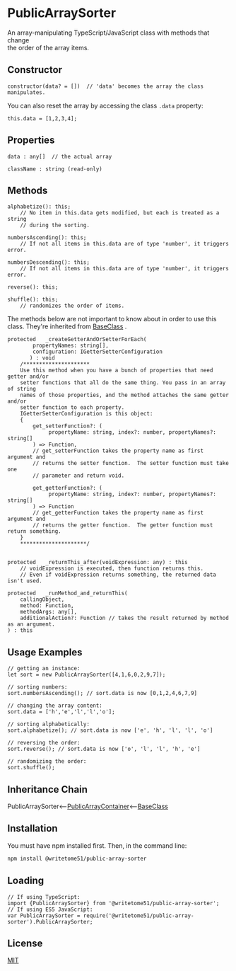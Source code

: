 # PublicArraySorter

An array-manipulating TypeScript/JavaScript class with methods that change   
the order of the array items.

## Constructor
```
constructor(data? = [])  // 'data' becomes the array the class manipulates.
```

You can also reset the array by accessing the class `.data` property:
```
this.data = [1,2,3,4];
```

## Properties
```
data : any[]  // the actual array

className : string (read-only)
```

## Methods
```
alphabetize(): this;
    // No item in this.data gets modified, but each is treated as a string 
    // during the sorting.

numbersAscending(): this;
    // If not all items in this.data are of type 'number', it triggers error.

numbersDescending(): this;
    // If not all items in this.data are of type 'number', it triggers error.

reverse(): this;

shuffle(): this;
    // randomizes the order of items.
```
The methods below are not important to know about in order to use this  
class.  They're inherited from [BaseClass](https://github.com/writetome51/typescript-base-class#baseclass) .
```
protected   _createGetterAndOrSetterForEach(
		propertyNames: string[],
		configuration: IGetterSetterConfiguration
	   ) : void
    /*********************
    Use this method when you have a bunch of properties that need getter and/or 
    setter functions that all do the same thing. You pass in an array of string 
    names of those properties, and the method attaches the same getter and/or 
    setter function to each property.
    IGetterSetterConfiguration is this object:
    {
        get_setterFunction?: (
             propertyName: string, index?: number, propertyNames?: string[]
        ) => Function,
	    // get_setterFunction takes the property name as first argument and 
	    // returns the setter function.  The setter function must take one 
	    // parameter and return void.
	    
        get_getterFunction?: (
             propertyName: string, index?: number, propertyNames?: string[]
        ) => Function
	    // get_getterFunction takes the property name as first argument and 
	    // returns the getter function.  The getter function must return something.
    }
    *********************/ 


protected   _returnThis_after(voidExpression: any) : this
    // voidExpression is executed, then function returns this.
    // Even if voidExpression returns something, the returned data isn't used.

protected   _runMethod_and_returnThis(
    callingObject, 
    method: Function, 
    methodArgs: any[], 
    additionalAction?: Function // takes the result returned by method as an argument.
) : this
```

## Usage Examples
```
// getting an instance:
let sort = new PublicArraySorter([4,1,6,0,2,9,7]);

// sorting numbers:
sort.numbersAscending(); // sort.data is now [0,1,2,4,6,7,9]

// changing the array content:
sort.data = ['h','e','l','l','o'];

// sorting alphabetically:
sort.alphabetize(); // sort.data is now ['e', 'h', 'l', 'l', 'o']

// reversing the order:
sort.reverse(); // sort.data is now ['o', 'l', 'l', 'h', 'e']

// randomizing the order:
sort.shuffle();
```

## Inheritance Chain

PublicArraySorter<--[PublicArrayContainer](https://github.com/writetome51/public-array-container#publicarraycontainer)<--[BaseClass](https://github.com/writetome51/typescript-base-class#baseclass)

## Installation

You must have npm installed first.  Then, in the command line:

```bash
npm install @writetome51/public-array-sorter
```

## Loading
```
// If using TypeScript:
import {PublicArraySorter} from '@writetome51/public-array-sorter';
// If using ES5 JavaScript:
var PublicArraySorter = require('@writetome51/public-array-sorter').PublicArraySorter;
```

## License
[MIT](https://choosealicense.com/licenses/mit/)